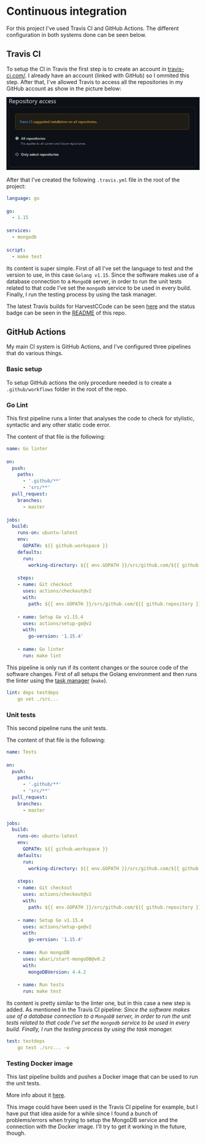 # Continuous integration

For this project I've used Travis CI and GitHub Actions. The different configuration in both systems done can be seen below.

## Travis CI

To setup the CI in Travis the first step is to create an account in [travis-ci.com/](https://travis-ci.com/). I already have an account (linked with GitHub) so I ommited this step. After that, I've allowed Travis to access all the repositories in my GitHub account as show in the picture below:

![travis_gh](./imgs/travis_gh.png)

After that I've created the following `.travis.yml` file in the root of the project:

```yml
language: go

go:
  - 1.15

services:
  - mongodb

script:
  - make test
```

Its content is super simple. First of all I've set the language to test and the version to use, in this case `Golang v1.15`. Since the software makes use of a database connection to a `MongoDB` server, in order to run the unit tests related to that code I've set the `mongodb` service to be used in every build. Finally, I run the testing process by using the task manager.

The latest Travis builds for HarvestCCode can be seen [here](https://travis-ci.com/github/harvestcore/HarvestCCode/builds) and the status badge can be seen in the [README](../../README.md) of this repo.

## GitHub Actions

My main CI system is GitHub Actions, and I've configured three pipelines that do various things.

### Basic setup

To setup GitHub actions the only procedure needed is to create a `.github/workflows` folder in the root of the repo.

### Go Lint

This first pipeline runs a linter that analyses the code to check for stylistic, syntactic and any other static code error.

The content of that file is the following:

```yml
name: Go linter

on:
  push:
    paths:
      - '.github/**'
      - 'src/**'
  pull_request:
    branches:
      - master

jobs:
  build:
    runs-on: ubuntu-latest
    env:
      GOPATH: ${{ github.workspace }}
    defaults:
      run:
        working-directory: ${{ env.GOPATH }}/src/github.com/${{ github.repository }}
    
    steps:
    - name: Git checkout
      uses: actions/checkout@v2
      with:
        path: ${{ env.GOPATH }}/src/github.com/${{ github.repository }}

    - name: Setup Go v1.15.4
      uses: actions/setup-go@v2
      with:
        go-version: '1.15.4'

    - name: Go linter
      run: make lint
```

This pipeline is only run if its content changes or the source code of the software changes. First of all setups the Golang environment and then runs the linter using the [task manager](../../Makefile) (`make`).

```yml
lint: deps testdeps
    go vet ./src...
```

### Unit tests

This second pipeline runs the unit tests.

The content of that file is the following:

```yml
name: Tests

on:
  push:
    paths:
      - '.github/**'
      - 'src/**'
  pull_request:
    branches:
      - master

jobs:
  build:
    runs-on: ubuntu-latest
    env:
      GOPATH: ${{ github.workspace }}
    defaults:
      run:
        working-directory: ${{ env.GOPATH }}/src/github.com/${{ github.repository }}
    
    steps:
    - name: Git checkout
      uses: actions/checkout@v2
      with:
        path: ${{ env.GOPATH }}/src/github.com/${{ github.repository }}

    - name: Setup Go v1.15.4
      uses: actions/setup-go@v2
      with:
        go-version: '1.15.4'

    - name: Run mongoDB
      uses: wbari/start-mongoDB@v0.2
      with:
        mongoDBVersion: 4.4.2

    - name: Run tests
      run: make test

```

Its content is pretty similar to the linter one, but in this case a new step is added. As mentioned in the Travis CI pipeline: _Since the software makes use of a database connection to a `MongoDB` server, in order to run the unit tests related to that code I've set the `mongodb` service to be used in every build. Finally, I run the testing process by using the task manager._

```yml
test: testdeps
    go test ./src... -v
```

### Testing Docker image

This last pipeline builds and pushes a Docker image that can be used to run the unit tests.

More info about it [here](../dockerf.tests.md).

This image could have been used in the Travis CI pipeline for example, but I have put that idea aside for a while since I found a bunch of problems/errors when trying to setup the MongoDB service and the connection with the Docker image. I'll try to get it working in the future, though.
